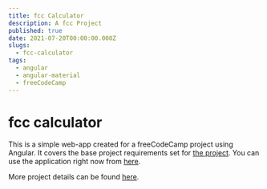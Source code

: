 ```yaml
---
title: fcc Calculator
description: A fcc Project
published: true
date: 2021-07-20T00:00:00.000Z
slugs:
  - fcc-calculator
tags:
  - angular
  - angular-material
  - freeCodeCamp
---
```


# fcc calculator

This is a simple web-app created for a freeCodeCamp project using Angular. It covers the base project requirements set for [the project](https://www.freecodecamp.org/learn/front-end-libraries/front-end-libraries-projects/build-a-javascript-calculator). You can use the application right now from [here](https://bradtaniguchi.github.io/fcc-calculator).

More project details can be found [here](https://github.com/bradtaniguchi/fcc-calculator).
